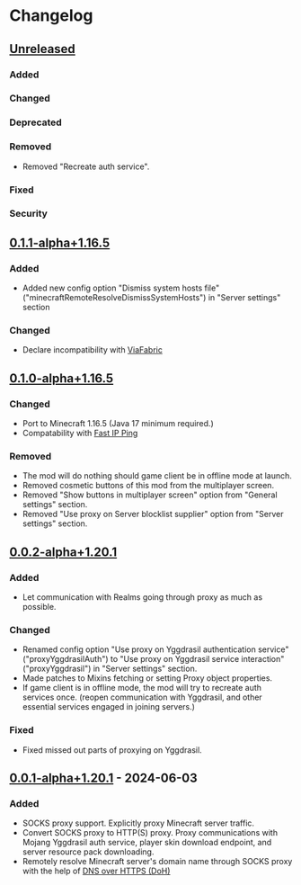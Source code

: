 # Changelog

## [Unreleased]

### Added

### Changed

### Deprecated

### Removed

- Removed "Recreate auth service".

### Fixed

### Security

## [0.1.1-alpha+1.16.5]

### Added

- Added new config option "Dismiss system hosts file"("minecraftRemoteResolveDismissSystemHosts") in "Server settings" section

### Changed

- Declare incompatibility with [ViaFabric](https://modrinth.com/mod/viafabric)

## [0.1.0-alpha+1.16.5]

### Changed

- Port to Minecraft 1.16.5 (Java 17 minimum required.)
- Compatability with [Fast IP Ping](https://modrinth.com/mod/fast-ip-ping)

### Removed

- The mod will do nothing should game client be in offline mode at launch.
- Removed cosmetic buttons of this mod from the multiplayer screen.
- Removed "Show buttons in multiplayer screen" option from "General settings" section.
- Removed "Use proxy on Server blocklist supplier" option from "Server settings" section.

## [0.0.2-alpha+1.20.1]

### Added

- Let communication with Realms going through proxy as much as possible.

### Changed

- Renamed config option "Use proxy on Yggdrasil authentication service"("proxyYggdrasilAuth")
  to "Use proxy on Yggdrasil service interaction"("proxyYggdrasil") in "Server settings" section.
- Made patches to Mixins fetching or setting Proxy object properties.
- If game client is in offline mode, the mod will try to recreate auth services once.
  (reopen communication with Yggdrasil, and other essential services engaged in joining servers.)

### Fixed

- Fixed missed out parts of proxying on Yggdrasil.

## [0.0.1-alpha+1.20.1] - 2024-06-03

### Added

- SOCKS proxy support. Explicitly proxy Minecraft server traffic.
- Convert SOCKS proxy to HTTP(S) proxy. Proxy communications with Mojang Yggdrasil auth service, player skin download endpoint, and server resource pack downloading.
- Remotely resolve Minecraft server's domain name through SOCKS proxy with the help of [DNS over HTTPS (DoH)](https://www.rfc-editor.org/rfc/rfc8484)

[Unreleased]: https://github.com/CrimsonEdgeHope/SocksProxyClientOfMinecraft/compare/v0.1.1-alpha+1.16.5...HEAD
[0.1.1-alpha+1.16.5]: https://github.com/CrimsonEdgeHope/SocksProxyClientOfMinecraft/compare/v0.1.0-alpha+1.16.5...v0.1.1-alpha+1.16.5
[0.1.0-alpha+1.16.5]: https://github.com/CrimsonEdgeHope/SocksProxyClientOfMinecraft/compare/v0.0.2-alpha+1.20.1...v0.1.0-alpha+1.16.5
[0.0.2-alpha+1.20.1]: https://github.com/CrimsonEdgeHope/SocksProxyClientOfMinecraft/compare/v0.0.1-alpha+1.20.1...v0.0.2-alpha+1.20.1
[0.0.1-alpha+1.20.1]: https://github.com/CrimsonEdgeHope/SocksProxyClientOfMinecraft/commits/v0.0.1-alpha+1.20.1
